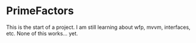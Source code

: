 # PrimeFactors
This is the start of a project. I am still learning about wfp, mvvm, interfaces, etc.
None of this works... yet.
